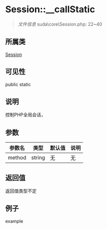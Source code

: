# Session::__callStatic

> *文件信息* suda\core\Session.php: 22~40
## 所属类 

[Session](../Session.md)

## 可见性

  public  static
## 说明

控制PHP全局会话，

## 参数

| 参数名 | 类型 | 默认值 | 说明 |
|--------|-----|-------|-------|
| method |  string | 无 | 无 |

## 返回值
返回值类型不定

## 例子

example